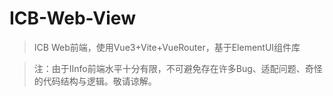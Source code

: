 # ICB-Web-View
> ICB Web前端，使用Vue3+Vite+VueRouter，基于ElementUI组件库

> 注：由于IInfo前端水平十分有限，不可避免存在许多Bug、适配问题、奇怪的代码结构与逻辑。敬请谅解。
